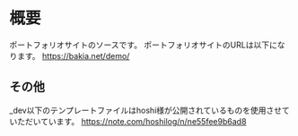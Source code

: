 # 概要
ポートフォリオサイトのソースです。
ポートフォリオサイトのURLは以下になります。
https://bakia.net/demo/

## その他
_dev以下のテンプレートファイルはhoshi様が公開されているものを使用させていただいています。
https://note.com/hoshilog/n/ne55fee9b6ad8
